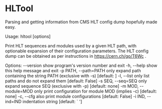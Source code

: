 # HLTool
Parsing and getting information from CMS HLT config dump hopefully made easy.

   Usage: hltool [options] <HLT config dump>
   
   Print HLT sequences and modules used by a given HLT path, with optionable
   expansion of their configuration parameters. The HLT config dump can be
   obtained as per instructions in https://cern.ch/go/T6Wc .
   
   Options:
     --version             show program's version number and exit
     -h, --help            show this help message and exit
     -p PATH, --path=PATH  only expand path containing the string PATH (exclusive
                           with -s) [default: ]
     -l, --list            only list paths and do not expand them [default:
                           False]
     -s SEQ, --seq=SEQ     only expand sequence SEQ (exclusive with -p) [default:
                           none]
     -m MOD, --module=MOD  only print configuration for module MOD (implies -c)
                           [default: none]
     -c, --cfg             also print module configurations [default: False]
     -i IND, --ind=IND     indentation string [default: `    ']
